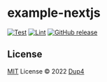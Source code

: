 # example-nextjs

[![Test](https://github.com/Dup4/example-nextjs/actions/workflows/test.yml/badge.svg)](https://github.com/Dup4/example-nextjs/actions/workflows/test.yml)
[![Lint](https://github.com/Dup4/example-nextjs/actions/workflows/lint.yml/badge.svg)](https://github.com/Dup4/example-nextjs/actions/workflows/lint.yml)
[![GitHub release](https://img.shields.io/github/release/Dup4/example-nextjs.svg)](https://GitHub.com/Dup4/example-nextjs/releases/)

## License

[MIT](./LICENSE) License © 2022 [Dup4](https://github.com/Dup4)
